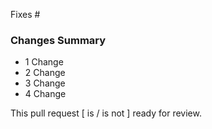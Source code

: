 Fixes #

### Changes Summary

- 1 Change
- 2 Change
- 3 Change
- 4 Change

This pull request [ is / is not ] ready for review.
